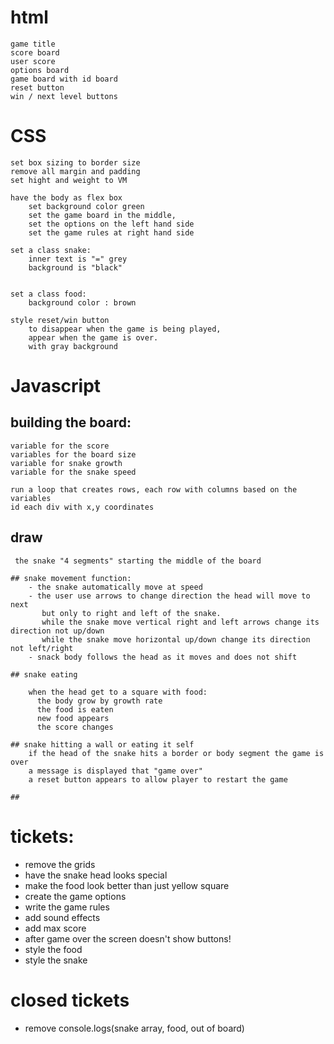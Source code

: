 # html
    game title
    score board 
    user score
    options board
    game board with id board
    reset button
    win / next level buttons

# CSS
    set box sizing to border size
    remove all margin and padding
    set hight and weight to VM

    have the body as flex box
        set background color green
        set the game board in the middle,
        set the options on the left hand side
        set the game rules at right hand side 

    set a class snake: 
        inner text is "=" grey
        background is "black" 


    set a class food:
        background color : brown
    
    style reset/win button
        to disappear when the game is being played, 
        appear when the game is over.
        with gray background 
        
# Javascript
## building the board:
    variable for the score
    variables for the board size
    variable for snake growth
    variable for the snake speed

    run a loop that creates rows, each row with columns based on the variables
    id each div with x,y coordinates 

## draw
     the snake "4 segments" starting the middle of the board

    ## snake movement function:
        - the snake automatically move at speed
        - the user use arrows to change direction the head will move to next
           but only to right and left of the snake. 
           while the snake move vertical right and left arrows change its direction not up/down
           while the snake move horizontal up/down change its direction not left/right
        - snack body follows the head as it moves and does not shift
    
    ## snake eating

        when the head get to a square with food:
          the body grow by growth rate
          the food is eaten
          new food appears
          the score changes
    
    ## snake hitting a wall or eating it self
        if the head of the snake hits a border or body segment the game is over
        a message is displayed that "game over"
        a reset button appears to allow player to restart the game
    
    ##
        
# tickets:
  - remove the grids 
  - have the snake head looks special
  - make the food look better than just yellow square
  - create the game options 
  - write the game rules
  - add sound effects
  - add max score 
  - after game over the screen doesn't show buttons!
  - style the food
  - style the snake 

# closed tickets
 - remove console.logs(snake array, food, out of board)
 

